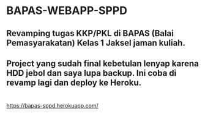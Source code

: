 # BAPAS-WEBAPP-SPPD

## Revamping tugas KKP/PKL di BAPAS (Balai Pemasyarakatan) Kelas 1 Jaksel jaman kuliah. 

## Project yang sudah final kebetulan lenyap karena HDD jebol dan saya lupa backup. Ini coba di revamp lagi dan deploy ke Heroku.

# 
https://bapas-sppd.herokuapp.com/
